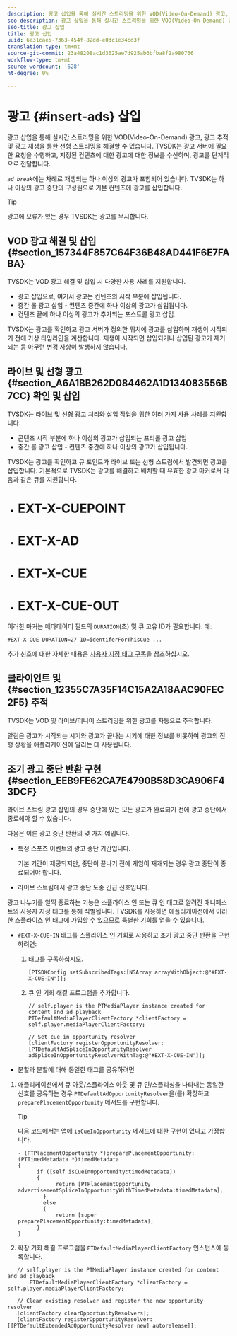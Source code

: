 ```yaml
---
description: 광고 삽입을 통해 실시간 스트리밍을 위한 VOD(Video-On-Demand) 광고, 광고 추적 및 광고 재생을 통한 선형 스트리밍을 해결할 수 있습니다. TVSDK는 광고 서버에 필요한 요청을 수행하고, 지정된 컨텐츠에 대한 광고에 대한 정보를 수신하며, 광고를 단계적으로 전달합니다.
seo-description: 광고 삽입을 통해 실시간 스트리밍을 위한 VOD(Video-On-Demand) 광고, 광고 추적 및 광고 재생을 통한 선형 스트리밍을 해결할 수 있습니다. TVSDK는 광고 서버에 필요한 요청을 수행하고, 지정된 컨텐츠에 대한 광고에 대한 정보를 수신하며, 광고를 단계적으로 전달합니다.
seo-title: 광고 삽입
title: 광고 삽입
uuid: 6e31cae5-7363-454f-82dd-e03c1e34cd3f
translation-type: tm+mt
source-git-commit: 23a48208ac1d3625ae7d925ab6bfba8f2a980766
workflow-type: tm+mt
source-wordcount: '628'
ht-degree: 0%

---
```



# 광고 {#insert-ads} 삽입

광고 삽입을 통해 실시간 스트리밍을 위한 VOD(Video-On-Demand) 광고, 광고 추적 및 광고 재생을 통한 선형 스트리밍을 해결할 수 있습니다. TVSDK는 광고 서버에 필요한 요청을 수행하고, 지정된 컨텐츠에 대한 광고에 대한 정보를 수신하며, 광고를 단계적으로 전달합니다.

*`ad break`*&#x200B;에는 차례로 재생되는 하나 이상의 광고가 포함되어 있습니다. TVSDK는 하나 이상의 광고 중단의 구성원으로 기본 컨텐츠에 광고를 삽입합니다.

>[!TIP]
>
>광고에 오류가 있는 경우 TVSDK는 광고를 무시합니다.

## VOD 광고 해결 및 삽입{#section_157344F857C64F36B48AD441F6E7FABA}

TVSDK는 VOD 광고 해결 및 삽입 시 다양한 사용 사례를 지원합니다.

* 광고 삽입으로, 여기서 광고는 컨텐츠의 시작 부분에 삽입됩니다.
* 중간 롤 광고 삽입 - 컨텐츠 중간에 하나 이상의 광고가 삽입됩니다.
* 컨텐츠 끝에 하나 이상의 광고가 추가되는 포스트롤 광고 삽입.

TVSDK는 광고를 확인하고 광고 서버가 정의한 위치에 광고를 삽입하며 재생이 시작되기 전에 가상 타임라인을 계산합니다. 재생이 시작되면 삽입되거나 삽입된 광고가 제거되는 등 아무런 변경 사항이 발생하지 않습니다.

## 라이브 및 선형 광고 {#section_A6A1BB262D084462A1D134083556B7CC} 확인 및 삽입

TVSDK는 라이브 및 선형 광고 처리와 삽입 작업을 위한 여러 가지 사용 사례를 지원합니다.

* 콘텐츠 시작 부분에 하나 이상의 광고가 삽입되는 프리롤 광고 삽입
* 중간 롤 광고 삽입 - 컨텐츠 중간에 하나 이상의 광고가 삽입됩니다.

TVSDK는 광고를 확인하고 큐 포인트가 라이브 또는 선형 스트림에서 발견되면 광고를 삽입합니다. 기본적으로 TVSDK는 광고를 해결하고 배치할 때 유효한 광고 마커로서 다음과 같은 큐를 지원합니다.

* # EXT-X-CUEPOINT
* # EXT-X-AD
* # EXT-X-CUE
* # EXT-X-CUE-OUT

이러한 마커는 메타데이터 필드의 `DURATION`(초) 및 큐 고유 ID가 필요합니다. 예:

```
#EXT-X-CUE DURATION=27 ID=identiferForThisCue ... 
```

추가 신호에 대한 자세한 내용은 [사용자 지정 태그 구독](../../tvsdk-3x-ios-prog/ios-3x-advertising/ios-3x-custom-tags-configure/ios-3x-custom-tags-subscribe.md)을 참조하십시오.

## 클라이언트 및 {#section_12355C7A35F14C15A2A18AAC90FEC2F5} 추적

TVSDK는 VOD 및 라이브/리니어 스트리밍을 위한 광고를 자동으로 추적합니다.

알림은 광고가 시작되는 시기와 광고가 끝나는 시기에 대한 정보를 비롯하여 광고의 진행 상황을 애플리케이션에 알리는 데 사용됩니다.

## 조기 광고 중단 반환 구현 {#section_EEB9FE62CA7E4790B58D3CA906F43DCF}

라이브 스트림 광고 삽입의 경우 중단에 있는 모든 광고가 완료되기 전에 광고 중단에서 종료해야 할 수 있습니다.

다음은 이른 광고 중단 반환의 몇 가지 예입니다.

* 특정 스포츠 이벤트의 광고 중단 기간입니다.

   기본 기간이 제공되지만, 중단이 끝나기 전에 게임이 재개되는 경우 광고 중단이 종료되어야 합니다.
* 라이브 스트림에서 광고 중단 도중 긴급 신호입니다.

광고 나누기를 일찍 종료하는 기능은 스플라이스 인 또는 큐 인 태그로 알려진 매니페스트의 사용자 지정 태그를 통해 식별됩니다. TVSDK를 사용하면 애플리케이션에서 이러한 스플라이스 인 태그에 가입할 수 있으므로 특별한 기회를 얻을 수 있습니다.

* `#EXT-X-CUE-IN` 태그를 스플라이스 인 기회로 사용하고 조기 광고 중단 반환을 구현하려면:

   1. 태그를 구독하십시오.

      ```
      [PTSDKConfig setSubscribedTags:[NSArray arrayWithObject:@"#EXT-X-CUE-IN"]];
      ```

   1. 큐 인 기회 해결 프로그램을 추가합니다.

      ```
      // self.player is the PTMediaPlayer instance created for content and ad playback 
      PTDefaultMediaPlayerClientFactory *clientFactory = self.player.mediaPlayerClientFactory; 
      
      // Set cue in opportunity resolver 
      [clientFactory registerOpportunityResolver:[PTDefaultAdSpliceInOpportunityResolver adSpliceInOpportunityResolverWithTag:@"#EXT-X-CUE-IN"]];
      ```

* 분할과 분할에 대해 동일한 태그를 공유하려면

1. 애플리케이션에서 큐 아웃/스플라이스 아웃 및 큐 인/스플리싱을 나타내는 동일한 신호를 공유하는 경우 `PTDefaultAdOpportunityResolver`을(를) 확장하고 `preparePlacementOpportunity` 메서드를 구현합니다.

   >[!TIP]
   >
   >다음 코드에서는 앱에 `isCueInOpportunity` 메서드에 대한 구현이 있다고 가정합니다.

   ```
   - (PTPlacementOpportunity *)preparePlacementOpportunity:(PTTimedMetadata *)timedMetadata 
   { 
         if ([self isCueInOpportunity:timedMetadata]) 
         { 
               return [PTPlacementOpportunity advertisementSpliceInOpportunityWithTimedMetadata:timedMetadata]; 
           } 
           else 
           { 
               return [super preparePlacementOpportunity:timedMetadata]; 
         } 
   }
   ```

1. 확장 기회 해결 프로그램을 `PTDefaultMediaPlayerClientFactory` 인스턴스에 등록합니다.

```
   // self.player is the PTMediaPlayer instance created for content and ad playback 
       PTDefaultMediaPlayerClientFactory *clientFactory = self.player.mediaPlayerClientFactory; 
             
   // Clear existing resolver and register the new opportunity resolver 
   [clientFactory clearOpportunityResolvers]; 
   [clientFactory registerOpportunityResolver:[[PTDefaultExtendedAdOpportunityResolver new] autorelease]];
```

